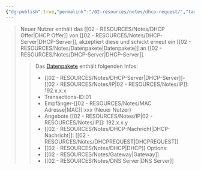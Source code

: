 ```yaml
---
{"dg-publish":true,"permalink":"/02-resources/notes/dhcp-request/","tags":["netzwerk/protocol"],"noteIcon":"","updated":"2025-07-12T13:31:41.291+02:00"}
---
```


<style> .container {font-family: sans-serif; text-align: center;} .button-wrapper button {z-index: 1;height: 40px; width: 100px; margin: 10px;padding: 5px;} .excalidraw .App-menu_top .buttonList { display: flex;} .excalidraw-wrapper { height: 800px; margin: 50px; position: relative;} :root[dir="ltr"] .excalidraw .layer-ui__wrapper .zen-mode-transition.App-menu_bottom--transition-left {transform: none;} </style><script src="https://cdn.jsdelivr.net/npm/react@17/umd/react.production.min.js"></script><script src="https://cdn.jsdelivr.net/npm/react-dom@17/umd/react-dom.production.min.js"></script><script type="text/javascript" src="https://cdn.jsdelivr.net/npm/@excalidraw/excalidraw@0/dist/excalidraw.production.min.js"></script><div id="DHCP-Server_2024-08-01_1457.30.excalidraw.md1"></div><script>(function(){const InitialData={"type":"excalidraw","version":2,"source":"https://github.com/zsviczian/obsidian-excalidraw-plugin/releases/tag/2.2.13","elements":[{"type":"image","version":377,"versionNonce":1508216186,"index":"a0","isDeleted":false,"id":"NkmxO3ZJ8fb8x_DJCqbhg","fillStyle":"solid","strokeWidth":2,"strokeStyle":"solid","roughness":1,"opacity":100,"angle":0,"x":-647.7170659774674,"y":-160.28058314161285,"strokeColor":"transparent","backgroundColor":"transparent","width":168,"height":168,"seed":1686137722,"groupIds":[],"frameId":null,"roundness":null,"boundElements":[{"id":"15vldzql9wu56_QEg9mVM","type":"arrow"}],"updated":1722517117169,"link":null,"locked":false,"status":"pending","fileId":"f6c1d7e1aa53e7d469b3b7665c3abe5d3bba85f7","scale":[1,1]},{"type":"image","version":249,"versionNonce":1198611558,"index":"a1","isDeleted":false,"id":"HgNpKVLl7mby1PcEWX6Fp","fillStyle":"solid","strokeWidth":2,"strokeStyle":"solid","roughness":1,"opacity":100,"angle":0,"x":427.62960052490234,"y":-122.5961385250477,"strokeColor":"transparent","backgroundColor":"transparent","width":151,"height":151,"seed":521727034,"groupIds":[],"frameId":null,"roundness":null,"boundElements":[{"id":"QsylopM13a07_sUtzd3Ew","type":"arrow"}],"updated":1722517055007,"link":null,"locked":false,"status":"pending","fileId":"6106568153b329ecf3a19bfa6e61ca6e0985de99","scale":[1,1]},{"type":"text","version":182,"versionNonce":367393510,"index":"a2","isDeleted":false,"id":"6BEbeFi6","fillStyle":"solid","strokeWidth":2,"strokeStyle":"solid","roughness":1,"opacity":100,"angle":0,"x":407.62960052490234,"y":-168.59613852504776,"strokeColor":"#1e1e1e","backgroundColor":"transparent","width":197.7407989501953,"height":25,"seed":476271866,"groupIds":[],"frameId":null,"roundness":null,"boundElements":[],"updated":1722517055007,"link":"[[02 - RESOURCES/Notes/DHCP-Server\|DHCP-Server]]","locked":false,"fontSize":20,"fontFamily":1,"text":"📍[[02 - RESOURCES/Notes/DHCP-Server\|DHCP-Server]]","rawText":"[[02 - RESOURCES/Notes/DHCP-Server\|DHCP-Server]]","textAlign":"left","verticalAlign":"top","containerId":null,"originalText":"📍[[02 - RESOURCES/Notes/DHCP-Server\|DHCP-Server]]","autoResize":true,"lineHeight":1.25},{"type":"text","version":191,"versionNonce":266121766,"index":"a3","isDeleted":false,"id":"FAFkRAq5","fillStyle":"solid","strokeWidth":2,"strokeStyle":"solid","roughness":1,"opacity":100,"angle":0,"x":-614.7170659774674,"y":-199.28058314161285,"strokeColor":"#1e1e1e","backgroundColor":"transparent","width":132.63987731933594,"height":25,"seed":2112005562,"groupIds":[],"frameId":null,"roundness":null,"boundElements":[],"updated":1722517203884,"link":null,"locked":false,"fontSize":20,"fontFamily":1,"text":"Neuer Nutzer","rawText":"Neuer Nutzer","textAlign":"left","verticalAlign":"top","containerId":null,"originalText":"Neuer Nutzer","autoResize":true,"lineHeight":1.25},{"type":"image","version":242,"versionNonce":1638201702,"index":"a4","isDeleted":false,"id":"7Jy3BKCjLJ2eygXFUmKzz","fillStyle":"solid","strokeWidth":2,"strokeStyle":"solid","roughness":1,"opacity":100,"angle":0,"x":-152.37039947509766,"y":-60.59613852504771,"strokeColor":"transparent","backgroundColor":"transparent","width":139,"height":139,"seed":1018814074,"groupIds":[],"frameId":null,"roundness":null,"boundElements":[{"id":"US9HDo-wZy878qFbqw4so","type":"arrow"},{"id":"ZgtCPs_t2AFGTpfZdtwbR","type":"arrow"},{"id":"BIfVwL0Un1vN2JwfvwS9h","type":"arrow"},{"id":"QsylopM13a07_sUtzd3Ew","type":"arrow"},{"id":"LTAY1v13bSPXM14BXIp6K","type":"arrow"},{"id":"15vldzql9wu56_QEg9mVM","type":"arrow"}],"updated":1722517055007,"link":null,"locked":false,"status":"pending","fileId":"807d01b91f4ba7b1db9126dac7c50777179382e1","scale":[1,1]},{"type":"image","version":221,"versionNonce":920954918,"index":"a5","isDeleted":false,"id":"oYo3gHnXzpyPNMxPXo5fx","fillStyle":"solid","strokeWidth":2,"strokeStyle":"solid","roughness":1,"opacity":100,"angle":0,"x":-75.61575925817226,"y":-213.22746331455073,"strokeColor":"transparent","backgroundColor":"transparent","width":82.99999999999999,"height":82.99999999999999,"seed":900464442,"groupIds":[],"frameId":null,"roundness":null,"boundElements":[{"id":"LTAY1v13bSPXM14BXIp6K","type":"arrow"}],"updated":1722517055007,"link":null,"locked":false,"status":"pending","fileId":"f57648409fb309923cf54a7326bab65de3133a85","scale":[1,1]},{"type":"image","version":168,"versionNonce":105469606,"index":"a6","isDeleted":false,"id":"tgm2jw3i4s4_E7JbB5UEK","fillStyle":"solid","strokeWidth":2,"strokeStyle":"solid","roughness":1,"opacity":100,"angle":0,"x":-478.87039947509766,"y":173.9038614749523,"strokeColor":"transparent","backgroundColor":"transparent","width":82.99999999999999,"height":82.99999999999999,"seed":891029498,"groupIds":[],"frameId":null,"roundness":null,"boundElements":[{"id":"US9HDo-wZy878qFbqw4so","type":"arrow"}],"updated":1722517055007,"link":null,"locked":false,"status":"pending","fileId":"f57648409fb309923cf54a7326bab65de3133a85","scale":[1,1]},{"type":"image","version":157,"versionNonce":1110730022,"index":"a7","isDeleted":false,"id":"q-g78caPZQmL_CTX3ZCN9","fillStyle":"solid","strokeWidth":2,"strokeStyle":"solid","roughness":1,"opacity":100,"angle":0,"x":-82.87039947509766,"y":234.9038614749523,"strokeColor":"transparent","backgroundColor":"transparent","width":82.99999999999999,"height":82.99999999999999,"seed":51181754,"groupIds":[],"frameId":null,"roundness":null,"boundElements":[{"id":"ZgtCPs_t2AFGTpfZdtwbR","type":"arrow"}],"updated":1722517055007,"link":null,"locked":false,"status":"pending","fileId":"f57648409fb309923cf54a7326bab65de3133a85","scale":[1,1]},{"type":"image","version":183,"versionNonce":76403622,"index":"a8","isDeleted":false,"id":"nyRoMtPpeleH8CKOBLB5N","fillStyle":"solid","strokeWidth":2,"strokeStyle":"solid","roughness":1,"opacity":100,"angle":0,"x":191.12960052490234,"y":212.9038614749523,"strokeColor":"transparent","backgroundColor":"transparent","width":82.99999999999999,"height":82.99999999999999,"seed":1864487290,"groupIds":[],"frameId":null,"roundness":null,"boundElements":[{"id":"BIfVwL0Un1vN2JwfvwS9h","type":"arrow"}],"updated":1722517055007,"link":null,"locked":false,"status":"pending","fileId":"f57648409fb309923cf54a7326bab65de3133a85","scale":[1,1]},{"type":"text","version":164,"versionNonce":222143014,"index":"a9","isDeleted":false,"id":"NXu9axkr","fillStyle":"solid","strokeWidth":2,"strokeStyle":"solid","roughness":1,"opacity":100,"angle":0,"x":-75.61575925817226,"y":-270.22746331455073,"strokeColor":"#1e1e1e","backgroundColor":"transparent","width":95.69992065429688,"height":25,"seed":1553830458,"groupIds":[],"frameId":null,"roundness":null,"boundElements":[],"updated":1722517055007,"link":null,"locked":false,"fontSize":20,"fontFamily":1,"text":"Nutzer 01","rawText":"Nutzer 01","textAlign":"left","verticalAlign":"top","containerId":null,"originalText":"Nutzer 01","autoResize":true,"lineHeight":1.25},{"type":"text","version":142,"versionNonce":919760230,"index":"aA","isDeleted":false,"id":"ggxRiPi4","fillStyle":"solid","strokeWidth":2,"strokeStyle":"solid","roughness":1,"opacity":100,"angle":0,"x":-482.2203598022461,"y":126.9038614749523,"strokeColor":"#1e1e1e","backgroundColor":"transparent","width":105.27992248535156,"height":25,"seed":1315126010,"groupIds":[],"frameId":null,"roundness":null,"boundElements":[],"updated":1722517055007,"link":null,"locked":false,"fontSize":20,"fontFamily":1,"text":"Nutzer 02","rawText":"Nutzer 02","textAlign":"left","verticalAlign":"top","containerId":null,"originalText":"Nutzer 02","autoResize":true,"lineHeight":1.25},{"type":"text","version":130,"versionNonce":1110167718,"index":"aB","isDeleted":false,"id":"QLyHxOsq","fillStyle":"solid","strokeWidth":2,"strokeStyle":"solid","roughness":1,"opacity":100,"angle":0,"x":-91.2203598022461,"y":196.9038614749523,"strokeColor":"#1e1e1e","backgroundColor":"transparent","width":104.27992248535156,"height":25,"seed":1928711098,"groupIds":[],"frameId":null,"roundness":null,"boundElements":[],"updated":1722517055007,"link":null,"locked":false,"fontSize":20,"fontFamily":1,"text":"Nutzer 03","rawText":"Nutzer 03","textAlign":"left","verticalAlign":"top","containerId":null,"originalText":"Nutzer 03","autoResize":true,"lineHeight":1.25},{"type":"text","version":137,"versionNonce":989252582,"index":"aC","isDeleted":false,"id":"SNjC54JZ","fillStyle":"solid","strokeWidth":2,"strokeStyle":"solid","roughness":1,"opacity":100,"angle":0,"x":183.7796401977539,"y":172.9038614749523,"strokeColor":"#1e1e1e","backgroundColor":"transparent","width":103.27992248535156,"height":25,"seed":813188218,"groupIds":[],"frameId":null,"roundness":null,"boundElements":[],"updated":1722517055007,"link":null,"locked":false,"fontSize":20,"fontFamily":1,"text":"Nutzer 04","rawText":"Nutzer 04","textAlign":"left","verticalAlign":"top","containerId":null,"originalText":"Nutzer 04","autoResize":true,"lineHeight":1.25},{"type":"arrow","version":237,"versionNonce":709731962,"index":"aD","isDeleted":false,"id":"US9HDo-wZy878qFbqw4so","fillStyle":"solid","strokeWidth":2,"strokeStyle":"solid","roughness":1,"opacity":100,"angle":0,"x":-390.37039947509766,"y":197.4038614749523,"strokeColor":"#1e1e1e","backgroundColor":"transparent","width":223,"height":146,"seed":816686394,"groupIds":[],"frameId":null,"roundness":{"type":2},"boundElements":[],"updated":1722517055042,"link":null,"locked":false,"startBinding":{"elementId":"tgm2jw3i4s4_E7JbB5UEK","focus":0.18597969112221244,"gap":5.5},"endBinding":{"elementId":"7Jy3BKCjLJ2eygXFUmKzz","focus":0.11150104306798464,"gap":15},"lastCommittedPoint":null,"startArrowhead":null,"endArrowhead":null,"points":[[0,0],[223,-146]]},{"type":"arrow","version":240,"versionNonce":375246842,"index":"aE","isDeleted":false,"id":"ZgtCPs_t2AFGTpfZdtwbR","fillStyle":"solid","strokeWidth":2,"strokeStyle":"solid","roughness":1,"opacity":100,"angle":0,"x":-52.370399475097656,"y":238.4038614749523,"strokeColor":"#1e1e1e","backgroundColor":"transparent","width":29,"height":144,"seed":1828253178,"groupIds":[],"frameId":null,"roundness":{"type":2},"boundElements":[],"updated":1722517055042,"link":null,"locked":false,"startBinding":{"elementId":"q-g78caPZQmL_CTX3ZCN9","focus":-0.06713559440072409,"gap":1},"endBinding":{"elementId":"7Jy3BKCjLJ2eygXFUmKzz","focus":0.1882563313511041,"gap":16},"lastCommittedPoint":null,"startArrowhead":null,"endArrowhead":null,"points":[[0,0],[-29,-144]]},{"type":"arrow","version":244,"versionNonce":814848378,"index":"aF","isDeleted":false,"id":"BIfVwL0Un1vN2JwfvwS9h","fillStyle":"solid","strokeWidth":2,"strokeStyle":"solid","roughness":1,"opacity":100,"angle":0,"x":189.62960052490234,"y":222.4038614749523,"strokeColor":"#1e1e1e","backgroundColor":"transparent","width":195,"height":167,"seed":979181242,"groupIds":[],"frameId":null,"roundness":{"type":2},"boundElements":[],"updated":1722517055042,"link":null,"locked":false,"startBinding":{"elementId":"nyRoMtPpeleH8CKOBLB5N","focus":-0.06263728948944952,"gap":1.5},"endBinding":{"elementId":"7Jy3BKCjLJ2eygXFUmKzz","focus":-0.15402043006478794,"gap":8},"lastCommittedPoint":null,"startArrowhead":null,"endArrowhead":null,"points":[[0,0],[-195,-167]]},{"type":"arrow","version":961,"versionNonce":1880764346,"index":"aG","isDeleted":false,"id":"QsylopM13a07_sUtzd3Ew","fillStyle":"solid","strokeWidth":2,"strokeStyle":"solid","roughness":1,"opacity":100,"angle":0,"x":404.37507686242327,"y":-32.121411331438765,"strokeColor":"#1e1e1e","backgroundColor":"transparent","width":398.7454763375209,"height":28.479073901084533,"seed":1434269562,"groupIds":[],"frameId":null,"roundness":{"type":2},"boundElements":[],"updated":1722517913355,"link":null,"locked":false,"startBinding":{"elementId":"HgNpKVLl7mby1PcEWX6Fp","focus":-0.09792661405853736,"gap":23.254523662479073},"endBinding":{"elementId":"7Jy3BKCjLJ2eygXFUmKzz","focus":-0.0836027595441947,"gap":19},"lastCommittedPoint":null,"startArrowhead":null,"endArrowhead":null,"points":[[0,0],[-398.7454763375209,28.479073901084533]]},{"type":"arrow","version":382,"versionNonce":2009336954,"index":"aH","isDeleted":false,"id":"LTAY1v13bSPXM14BXIp6K","fillStyle":"solid","strokeWidth":2,"strokeStyle":"solid","roughness":1,"opacity":100,"angle":0,"x":-49.4154063627675,"y":-120.22746331455079,"strokeColor":"#1e1e1e","backgroundColor":"transparent","width":31.22600486613257,"height":46.63132478950308,"seed":1855731770,"groupIds":[],"frameId":null,"roundness":{"type":2},"boundElements":[],"updated":1722517055042,"link":null,"locked":false,"startBinding":{"elementId":"oYo3gHnXzpyPNMxPXo5fx","focus":-0.2769032844036876,"gap":9.999999999999943},"endBinding":{"elementId":"7Jy3BKCjLJ2eygXFUmKzz","focus":-0.4568778711970178,"gap":13},"lastCommittedPoint":null,"startArrowhead":null,"endArrowhead":null,"points":[[0,0],[-31.22600486613257,46.63132478950308]]},{"type":"arrow","version":241,"versionNonce":1691533158,"index":"aI","isDeleted":false,"id":"15vldzql9wu56_QEg9mVM","fillStyle":"solid","strokeWidth":2,"strokeStyle":"solid","roughness":1,"opacity":100,"angle":0,"x":-461.76891784235863,"y":5.346083431169916,"strokeColor":"#1e1e1e","backgroundColor":"transparent","width":293.398518367261,"height":22.942221956217622,"seed":899490042,"groupIds":[],"frameId":null,"roundness":{"type":2},"boundElements":[],"updated":1722517917428,"link":null,"locked":false,"startBinding":{"elementId":"NkmxO3ZJ8fb8x_DJCqbhg","focus":0.989291154222045,"gap":17.948148135108795},"endBinding":{"elementId":"7Jy3BKCjLJ2eygXFUmKzz","focus":0.44286190241740014,"gap":16},"lastCommittedPoint":null,"startArrowhead":null,"endArrowhead":"arrow","points":[[0,0],[293.398518367261,-22.942221956217622]]},{"type":"text","version":120,"versionNonce":2020887206,"index":"aJ","isDeleted":false,"id":"5VVuqPkT","fillStyle":"solid","strokeWidth":2,"strokeStyle":"solid","roughness":1,"opacity":100,"angle":0,"x":-106.37039947509766,"y":-53.59613852504771,"strokeColor":"#1e1e1e","backgroundColor":"transparent","width":135.04086303710938,"height":25,"seed":1711468986,"groupIds":[],"frameId":null,"roundness":null,"boundElements":[],"updated":1722517055007,"link":"[[02 - RESOURCES/Notes/Switch\|Switch]]","locked":false,"fontSize":20,"fontFamily":1,"text":"📍[[02 - RESOURCES/Notes/Switch\|Switch]]","rawText":"[[02 - RESOURCES/Notes/Switch\|Switch]]","textAlign":"left","verticalAlign":"top","containerId":null,"originalText":"📍[[02 - RESOURCES/Notes/Switch\|Switch]]","autoResize":true,"lineHeight":1.25},{"type":"text","version":231,"versionNonce":2065807674,"index":"aK","isDeleted":false,"id":"N0VN2kpe","fillStyle":"solid","strokeWidth":2,"strokeStyle":"solid","roughness":1,"opacity":100,"angle":0,"x":-116.03746052887072,"y":-392.38823647495224,"strokeColor":"#1e1e1e","backgroundColor":"transparent","width":223.53099060058594,"height":72.57691325816776,"seed":1391503994,"groupIds":[],"frameId":null,"roundness":null,"boundElements":[],"updated":1722517067144,"link":null,"locked":false,"fontSize":58.06153060653421,"fontFamily":8,"text":"Request","rawText":"Request","textAlign":"left","verticalAlign":"top","containerId":null,"originalText":"Request","autoResize":true,"lineHeight":1.25},{"type":"rectangle","version":915,"versionNonce":1350786234,"index":"aN","isDeleted":false,"id":"jegjCc7lfdfWlDyT9O9F2","fillStyle":"solid","strokeWidth":2,"strokeStyle":"solid","roughness":1,"opacity":100,"angle":0,"x":-439.6733332511849,"y":-285.0359375,"strokeColor":"#1e1e1e","backgroundColor":"transparent","width":277,"height":260,"seed":1704372346,"groupIds":[],"frameId":null,"roundness":{"type":3},"boundElements":[{"type":"text","id":"A2Y7qC8Y"}],"updated":1722517906615,"link":null,"locked":false},{"type":"text","version":883,"versionNonce":137082234,"index":"aO","isDeleted":false,"id":"A2Y7qC8Y","fillStyle":"solid","strokeWidth":2,"strokeStyle":"solid","roughness":1,"opacity":100,"angle":0,"x":-427.8637171623177,"y":-280.0359375,"strokeColor":"#1e1e1e","backgroundColor":"transparent","width":253.38076782226562,"height":250,"seed":2086635834,"groupIds":[],"frameId":null,"roundness":null,"boundElements":[],"updated":1722517906615,"link":"[[02 - RESOURCES/Notes/DHCP\|DHCP]]","locked":false,"fontSize":20,"fontFamily":5,"text":"📍[[02 - RESOURCES/Notes/DHCP\|DHCP]]-IP:192.x.x.x\nTransactions-ID:02\nC-[[MAC\|MAC]]:xxx\nOffered [[02 - RESOURCES/Notes/IP\|IP]]:192.x.x.x\n[[Subnetzmaske\|Subnetzmaske]]:255...\nLease Time:60\n[[02 - RESOURCES/Notes/DHCP\|DHCP]] Options:\n- [[02 - RESOURCES/Notes/Gateway\|Gateway]]\n- [[DNS-Server\|DNS-Server]]\n","rawText":"[[02 - RESOURCES/Notes/DHCP\|DHCP]]-IP:192.x.x.x\nTransactions-ID:02\nC-[[02 - RESOURCES/Notes/MAC Adresse\|MAC]]:xxx\nOffered [[02 - RESOURCES/Notes/IP\|IP]]:192.x.x.x\n[[02 - RESOURCES/Notes/Netzwerkmaske\|Subnetzmaske]]:255...\nLease Time:60\n[[02 - RESOURCES/Notes/DHCP\|DHCP]] Options:\n- [[02 - RESOURCES/Notes/Gateway\|Gateway]]\n- [[DNS-Server\|DNS-Server]]\n","textAlign":"center","verticalAlign":"middle","containerId":"jegjCc7lfdfWlDyT9O9F2","originalText":"📍[[02 - RESOURCES/Notes/DHCP\|DHCP]]-IP:192.x.x.x\nTransactions-ID:02\nC-[[MAC\|MAC]]:xxx\nOffered [[02 - RESOURCES/Notes/IP\|IP]]:192.x.x.x\n[[Subnetzmaske\|Subnetzmaske]]:255...\nLease Time:60\n[[02 - RESOURCES/Notes/DHCP\|DHCP]] Options:\n- [[02 - RESOURCES/Notes/Gateway\|Gateway]]\n- [[DNS-Server\|DNS-Server]]\n","autoResize":true,"lineHeight":1.25}],"appState":{"theme":"dark","viewBackgroundColor":"#ffffff","currentItemStrokeColor":"#1e1e1e","currentItemBackgroundColor":"transparent","currentItemFillStyle":"solid","currentItemStrokeWidth":2,"currentItemStrokeStyle":"solid","currentItemRoughness":1,"currentItemOpacity":100,"currentItemFontFamily":5,"currentItemFontSize":20,"currentItemTextAlign":"left","currentItemStartArrowhead":null,"currentItemEndArrowhead":"arrow","scrollX":707.1733332511849,"scrollY":418.6484375,"zoom":{"value":1},"currentItemRoundness":"round","gridSize":null,"gridColor":{"Bold":"#C9C9C9FF","Regular":"#EDEDEDFF"},"currentStrokeOptions":null,"previousGridSize":null,"frameRendering":{"enabled":true,"clip":true,"name":true,"outline":true},"objectsSnapModeEnabled":false},"files":{}};InitialData.scrollToContent=true;App=()=>{const e=React.useRef(null),t=React.useRef(null),[n,i]=React.useState({width:void 0,height:void 0});return React.useEffect(()=>{i({width:t.current.getBoundingClientRect().width,height:t.current.getBoundingClientRect().height});const e=()=>{i({width:t.current.getBoundingClientRect().width,height:t.current.getBoundingClientRect().height})};return window.addEventListener("resize",e),()=>window.removeEventListener("resize",e)},[t]),React.createElement(React.Fragment,null,React.createElement("div",{className:"excalidraw-wrapper",ref:t},React.createElement(ExcalidrawLib.Excalidraw,{ref:e,width:n.width,height:n.height,initialData:InitialData,viewModeEnabled:!0,zenModeEnabled:!0,gridModeEnabled:!1})))},excalidrawWrapper=document.getElementById("DHCP-Server_2024-08-01_1457.30.excalidraw.md1");ReactDOM.render(React.createElement(App),excalidrawWrapper);})();</script>
>Neuer Nutzer enthält das [[02 - RESOURCES/Notes/DHCP Offer\|DHCP Offer]] von [[02 - RESOURCES/Notes/DHCP-Server\|DHCP-Server]], akzeptiert diese und schickt erneut ein [[02 - RESOURCES/Notes/Datenpakete\|Datenpakete]] an [[02 - RESOURCES/Notes/DHCP-Server\|DHCP-Server]].
>
>>Das [Datenpakete](app://obsidian.md/Datenpakete) enthält folgenden Infos:
>>- [[02 - RESOURCES/Notes/DHCP-Server\|DHCP-Server]]-[[02 - RESOURCES/Notes/IP\|02 - RESOURCES/Notes/IP]]: 192.x.x.x
>>- Transactions-ID:01
>>- Empfänger-[[02 - RESOURCES/Notes/MAC Adresse\|MAC]]:xxx (Neuer Nutzer)
>>- Angebote [[02 - RESOURCES/Notes/IP\|02 - RESOURCES/Notes/IP]]: 192.x.x.y
>>- [[02 - RESOURCES/Notes/DHCP-Nachricht\|DHCP-Nachricht]]: [[02 - RESOURCES/Notes/DHCPREQUEST\|DHCPREQUEST]] 
>>- [[02 - RESOURCES/Notes/DHCP\|DHCP]] Options:
>>	- [[02 - RESOURCES/Notes/Gateway\|Gateway]]
>>	- [[02 - RESOURCES/Notes/DNS Server\|DNS Server]]